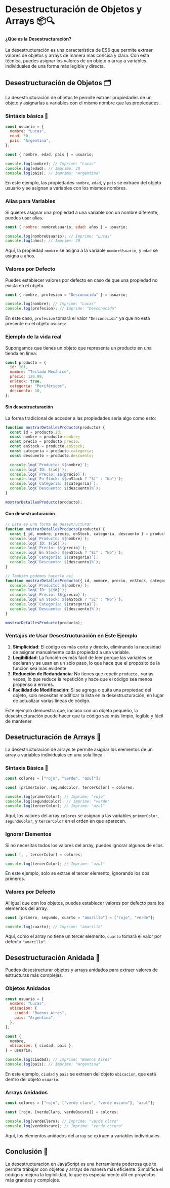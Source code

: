 # Desestructuración de Objetos y Arrays 📦🔍

<h4>¿Qúe es la Desestructuración?</h4>

La desestructuración es una característica de ES6 que permite extraer valores de objetos y arrays de manera más concisa y clara. Con esta técnica, puedes asignar los valores de un objeto o array a variables individuales de una forma más legible y directa.

## Desestructuración de Objetos 🗂️

La desestructuración de objetos te permite extraer propiedades de un objeto y asignarlas a variables con el mismo nombre que las propiedades.

### Sintáxis básica 📜

```js
const usuario = {
  nombre: "Lucas",
  edad: 30,
  pais: "Argentina",
};

const { nombre, edad, pais } = usuario;

console.log(nombre); // Imprime: "Lucas"
console.log(edad); // Imprime: 30
console.log(pais); // Imprime: "Argentina"
```

En este ejemplo, las propiedades `nombre`, `edad`, y `pais` se extraen del objeto usuario y se asignan a variables con los mismos nombres.

### Alias para Variables

Si quieres asignar una propiedad a una variable con un nombre diferente, puedes usar alias.

```js
const { nombre: nombreUsuario, edad: años } = usuario;

console.log(nombreUsuario); // Imprime: "Lucas"
console.log(años); // Imprime: 30
```

Aquí, la propiedad `nombre` se asigna a la variable `nombreUsuario`, y `edad` se asigna a años.

### Valores por Defecto

Puedes establecer valores por defecto en caso de que una propiedad no exista en el objeto.

```js
const { nombre, profesion = "Desconocida" } = usuario;

console.log(nombre); // Imprime: "Lucas"
console.log(profesion); // Imprime: "Desconocida"
```

En este caso, `profesion` tomará el valor `"Desconocida"` ya que no está presente en el objeto `usuario`.

### Ejemplo de la vida real

Supongamos que tienes un objeto que representa un producto en una tienda en línea:

```js
const producto = {
  id: 101,
  nombre: "Teclado Mecánico",
  precio: 120.99,
  enStock: true,
  categoria: "Periféricos",
  descuento: 10,
};
```

#### Sin desestructuración

La forma tradicional de acceder a las propiedades sería algo como esto:

```js
function mostrarDetallesProducto(producto) {
  const id = producto.id;
  const nombre = producto.nombre;
  const precio = producto.precio;
  const enStock = producto.enStock;
  const categoria = producto.categoria;
  const descuento = producto.descuento;

  console.log(`Producto: ${nombre}`);
  console.log(`ID: ${id}`);
  console.log(`Precio: $${precio}`);
  console.log(`En Stock: ${enStock ? "Sí" : "No"}`);
  console.log(`Categoría: ${categoria}`);
  console.log(`Descuento: ${descuento}%`);
}

mostrarDetallesProducto(producto);
```

#### Con desestructuración

```js
// Esta es una forma de desestructurar
function mostrarDetallesProducto(producto) {
  const { id, nombre, precio, enStock, categoria, descuento } = producto;
  console.log(`Producto: ${nombre}`);
  console.log(`ID: ${id}`);
  console.log(`Precio: $${precio}`);
  console.log(`En Stock: ${enStock ? "Sí" : "No"}`);
  console.log(`Categoría: ${categoria}`);
  console.log(`Descuento: ${descuento}%`);
}

// También podemos hacerlo así
function mostrarDetallesProducto({ id, nombre, precio, enStock, categoria, descuento }) {
  console.log(`Producto: ${nombre}`);
  console.log(`ID: ${id}`);
  console.log(`Precio: $${precio}`);
  console.log(`En Stock: ${enStock ? "Sí" : "No"}`);
  console.log(`Categoría: ${categoria}`);
  console.log(`Descuento: ${descuento}%`);
}

mostrarDetallesProducto(producto);
```

### Ventajas de Usar Desestructuración en Este Ejemplo

1. **Simplicidad**: El código es más corto y directo, eliminando la necesidad de asignar manualmente cada propiedad a una variable.
2. **Legibilidad**: La función es más fácil de leer porque las variables se declaran y se usan en un solo paso, lo que hace que el propósito de la función sea más evidente.
3. **Reducción de Redundancia**: No tienes que repetir `producto.` varias veces, lo que reduce la repetición y hace que el código sea menos propenso a errores.
4. **Facilidad de Modificación**: Si se agrega o quita una propiedad del objeto, solo necesitas modificar la lista en la desestructuración, en lugar de actualizar varias líneas de código.

Este ejemplo demuestra que, incluso con un objeto pequeño, la desestructuración puede hacer que tu código sea más limpio, legible y fácil de mantener.

## Desetructuración de Arrays 🔢

La desestructuración de arrays te permite asignar los elementos de un array a variables individuales en una sola línea.

### Sintaxis Básica 📜

```js
const colores = ["rojo", "verde", "azul"];

const [primerColor, segundoColor, tercerColor] = colores;

console.log(primerColor); // Imprime: "rojo"
console.log(segundoColor); // Imprime: "verde"
console.log(tercerColor); // Imprime: "azul"
```

Aquí, los valores del array `colores` se asignan a las variables `primerColor`, `segundoColor`, y `tercerColor` en el orden en que aparecen.

### Ignorar Elementos

Si no necesitas todos los valores del array, puedes ignorar algunos de ellos.

```js
const [, , tercerColor] = colores;

console.log(tercerColor); // Imprime: "azul"
```

En este ejemplo, solo se extrae el tercer elemento, ignorando los dos primeros.

### Valores por Defecto

Al igual que con los objetos, puedes establecer valores por defecto para los elementos del array.

```js
const [primero, segundo, cuarto = "amarillo"] = ["rojo", "verde"];

console.log(cuarto); // Imprime: "amarillo"
```

Aquí, como el array no tiene un tercer elemento, `cuarto` tomará el valor por defecto `"amarillo"`.

## Desestructuración Anidada 🧩

Puedes desestructurar objetos y arrays anidados para extraer valores de estructuras más complejas.

### Objetos Anidados

```js
const usuario = {
  nombre: "Lucas",
  ubicacion: {
    ciudad: "Buenos Aires",
    pais: "Argentina",
  },
};

const {
  nombre,
  ubicacion: { ciudad, pais },
} = usuario;

console.log(ciudad); // Imprime: "Buenos Aires"
console.log(pais); // Imprime: "Argentina"
```

En este ejemplo, `ciudad` y `pais` se extraen del objeto `ubicacion`, que está dentro del objeto `usuario`.

### Arrays Anidados

```js
const colores = ["rojo", ["verde claro", "verde oscuro"], "azul"];

const [rojo, [verdeClaro, verdeOscuro]] = colores;

console.log(verdeClaro); // Imprime: "verde claro"
console.log(verdeOscuro); // Imprime: "verde oscuro"
```

Aquí, los elementos anidados del array se extraen a variables individuales.

## Conclusión 🎯

La desestructuración en JavaScript es una herramienta poderosa que te permite trabajar con objetos y arrays de manera más eficiente. Simplifica el código y mejora la legibilidad, lo que es especialmente útil en proyectos más grandes y complejos.
